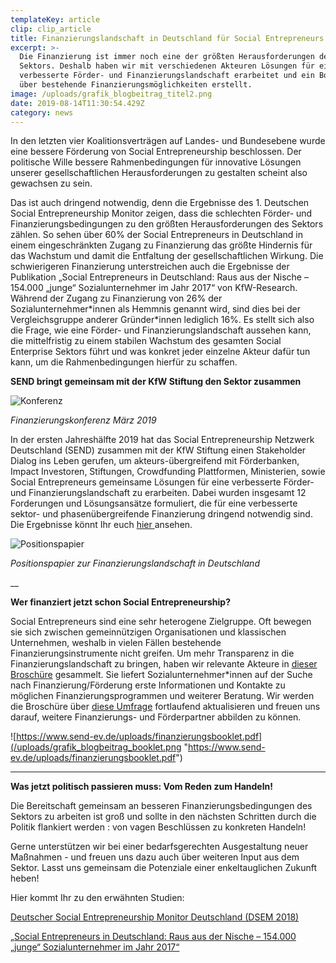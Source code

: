 ```yaml
---
templateKey: article
clip: clip_article
title: Finanzierungslandschaft in Deutschland für Social Entrepreneurs
excerpt: >-
  Die Finanzierung ist immer noch eine der größten Herausforderungen des
  Sektors. Deshalb haben wir mit verschiedenen Akteuren Lösungen für eine
  verbesserte Förder- und Finanzierungslandschaft erarbeitet und ein Booklet
  über bestehende Finanzierungsmöglichkeiten erstellt.
image: /uploads/grafik_blogbeitrag_titel2.png
date: 2019-08-14T11:30:54.429Z
category: news
---
```

In den letzten vier Koalitionsverträgen auf Landes- und Bundesebene wurde eine bessere Förderung von Social Entrepreneurship beschlossen. Der politische Wille bessere Rahmenbedingungen für innovative Lösungen unserer gesellschaftlichen Herausforderungen zu gestalten scheint also gewachsen zu sein. 

Das ist auch dringend notwendig, denn die Ergebnisse des 1. Deutschen Social Entrepreneurship Monitor zeigen, dass die schlechten Förder- und Finanzierungsbedingungen zu den größten Herausforderungen des Sektors zählen. So sehen über 60% der Social Entrepreneurs in Deutschland in einem eingeschränkten Zugang zu Finanzierung das größte Hindernis für das Wachstum und damit die Entfaltung der gesellschaftlichen Wirkung. Die schwierigeren Finanzierung unterstreichen auch die Ergebnisse der Publikation „Social Entrepreneurs in Deutschland: Raus aus der Nische – 154.000 „junge“ Sozialunternehmer im Jahr 2017“ von KfW-Research. Während der Zugang zu Finanzierung von 26% der Sozialunternehmer\*innen als Hemmnis genannt wird, sind dies bei der Vergleichsgruppe anderer Gründer\*innen lediglich 16%.  Es stellt sich also die Frage, wie eine Förder- und Finanzierungslandschaft aussehen kann, die mittelfristig zu einem stabilen Wachstum des gesamten Social Enterprise Sektors führt und was konkret jeder einzelne Akteur dafür tun kann, um die Rahmenbedingungen hierfür zu schaffen.

**SEND bringt gemeinsam mit der KfW Stiftung den Sektor zusammen**  

![Konferenz](/uploads/grafik_blogbeitrag_workshop.png "Finanzierungskonferenz im März 2019")

_Finanzierungskonferenz März 2019_

In der ersten Jahreshälfte 2019 hat das Social Entrepreneurship Netzwerk Deutschland (SEND) zusammen mit der KfW Stiftung einen Stakeholder Dialog ins Leben gerufen, um akteurs-übergreifend mit Förderbanken, Impact Investoren, Stiftungen, Crowdfunding Plattformen, Ministerien, sowie Social Entrepreneurs gemeinsame Lösungen für eine verbesserte Förder- und Finanzierungslandschaft zu erarbeiten. Dabei wurden insgesamt 12 Forderungen und Lösungsansätze formuliert, die für eine verbesserte sektor- und phasenübergreifende Finanzierung dringend notwendig sind. Die Ergebnisse könnt Ihr euch [hier ](https://www.send-ev.de/uploads/finanzierung_positionspapier.pdf)ansehen.

![Positionspapier](/uploads/grafik_blogbeitrag_positionspapier.png "Positionspapier zur Finanzierungslandschaft in Deutschland")

_Positionspapier zur Finanzierungslandschaft in Deutschland_

__

**Wer finanziert jetzt schon Social Entrepreneurship?** 

Social Entrepreneurs sind eine sehr heterogene Zielgruppe. Oft bewegen sie sich zwischen gemeinnützigen Organisationen und klassischen Unternehmen, weshalb in vielen Fällen bestehende Finanzierungsinstrumente nicht greifen. Um mehr Transparenz in die Finanzierungslandschaft zu bringen, haben wir relevante Akteure in [dieser Broschüre](https://www.send-ev.de/uploads/finanzierungsbooklet.pdf) gesammelt. Sie liefert Sozialunternehmer*innen auf der Suche nach Finanzierung/Förderung erste Informationen und Kontakte zu möglichen Finanzierungsprogrammen und weiterer Beratung. Wir werden die Broschüre über [diese Umfrage](https://fase.typeform.com/to/PdDWcR) fortlaufend aktualisieren und freuen uns darauf, weitere Finanzierungs- und Förderpartner abbilden zu können.

![https://www.send-ev.de/uploads/finanzierungsbooklet.pdf](/uploads/grafik_blogbeitrag_booklet.png "https://www.send-ev.de/uploads/finanzierungsbooklet.pdf")

- - -

**Was jetzt politisch passieren muss: Vom Reden zum Handeln!**

Die Bereitschaft gemeinsam an besseren Finanzierungsbedingungen des Sektors zu arbeiten ist groß und sollte in den nächsten Schritten durch die Politik flankiert werden : von vagen Beschlüssen zu konkreten Handeln! 

Gerne unterstützen wir bei einer bedarfsgerechten Ausgestaltung neuer Maßnahmen - und freuen uns dazu auch über weiteren Input aus dem Sektor. Lasst uns gemeinsam die Potenziale einer enkeltauglichen Zukunft heben! 

Hier kommt Ihr zu den erwähnten Studien:

[Deutscher Social Entrepreneurship Monitor Deutschland (DSEM 2018)](https://www.send-ev.de/uploads/dsem-2018_web.pdf)

[„Social Entrepreneurs in Deutschland: Raus aus der Nische – 154.000 „junge“ Sozialunternehmer im Jahr 2017“](https://www.kfw.de/PDF/Download-Center/Konzernthemen/Research/PDF-Dokumente-Fokus-Volkswirtschaft/Fokus-2019/Fokus-Nr.-238-Januar-2019-Sozialunternehmer.pdf)
